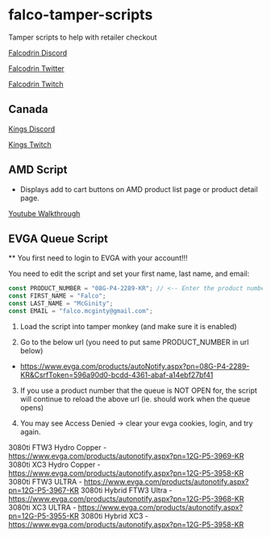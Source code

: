 # falco-tamper-scripts

Tamper scripts to help with retailer checkout

[Falcodrin Discord](https://discord.gg/falcodrin)

[Falcodrin Twitter](https://twitter.com/falcodrin)

[Falcodrin Twitch](https://www.twitch.tv/falcodrin)

## Canada

[Kings Discord](https://discord.gg/z2kdWWtwMv)

[Kings Twitch](https://www.twitch.tv/kingstwitch_)

## AMD Script

- Displays add to cart buttons on AMD product list page or product detail page.

[Youtube Walkthrough](https://www.youtube.com/watch?v=C-Cv_41h0Ho)

## EVGA Queue Script

\*\* You first need to login to EVGA with your account!!!

You need to edit the script and set your first name, last name, and email:

```js
const PRODUCT_NUMBER = "08G-P4-2289-KR"; // <-- Enter the product number you want to enter into queue
const FIRST_NAME = "Falco";
const LAST_NAME = "McGinity";
const EMAIL = "falco.mcginty@gmail.com";
```

1. Load the script into tamper monkey (and make sure it is enabled)

2. Go to the below url (you need to put same PRODUCT_NUMBER in url below)

- https://www.evga.com/products/autoNotify.aspx?pn=08G-P4-2289-KR&CsrfToken=596a90d0-bcdd-4361-abaf-a14ebf27bf41

3. If you use a product number that the queue is NOT OPEN for, the script will continue to reload the above url (ie. should work when the queue opens)

4. You may see Access Denied -> clear your evga cookies, login, and try again.

3080ti FTW3 Hydro Copper - https://www.evga.com/products/autonotify.aspx?pn=12G-P5-3969-KR
3080ti XC3 Hydro Copper - https://www.evga.com/products/autonotify.aspx?pn=12G-P5-3958-KR
3080ti FTW3 ULTRA - https://www.evga.com/products/autonotify.aspx?pn=12G-P5-3967-KR
3080ti Hybrid FTW3 Ultra - https://www.evga.com/products/autonotify.aspx?pn=12G-P5-3968-KR
3080ti XC3 ULTRA - https://www.evga.com/products/autonotify.aspx?pn=12G-P5-3955-KR
3080ti Hybrid XC3 - https://www.evga.com/products/autonotify.aspx?pn=12G-P5-3958-KR
